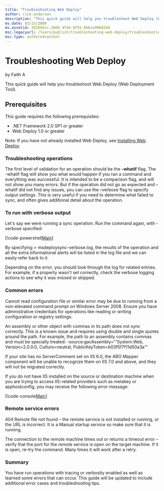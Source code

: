 ```yaml
---
title: "Troubleshooting Web Deploy"
author: rick-anderson
description: "This quick guide will help you troubleshoot Web Deploy (Web Deployment Tool). Prerequisites This guide requires the following prerequisites: .NET Framework 2..."
ms.date: 03/23/2008
ms.assetid: 3b569dcc-2860-4f9d-8f91-6b6ce9068248
msc.legacyurl: /learn/publish/troubleshooting-web-deploy/troubleshooting-web-deploy
msc.type: authoredcontent
---
```

Troubleshooting Web Deploy
====================
by Faith A

This quick guide will help you troubleshoot Web Deploy (Web Deployment Tool).

## Prerequisites

This guide requires the following prerequisites:

- .NET Framework 2.0 SP1 or greater
- Web Deploy 1.0 or greater

Note: If you have not already installed Web Deploy, see [Installing Web Deploy](../using-web-deploy/use-the-web-deployment-tool.md "Installing the Web Deploy").

### Troubleshooting operations

The first level of validation for an operation should be the **-whatif** flag. The -whatif flag will show you what would happen if you ran a command and everything was successful. It is intended to be a comparison flag, and will not show you many errors. But if the operation did not go as expected and –whatif did not find any issues, you can use the –verbose flag to specify output settings. This is very useful if you need to determine what failed to sync, and often gives additional detail about the operation.

### To run with verbose output

Let's say we were running a sync operation. Run the command again, with -verbose specified:

[!code-powershell[Main](troubleshooting-web-deploy/samples/sample1.ps1)]

By specifying &gt; msdeploysync-verbose.log, the results of the operation and all the extra informational alerts will be listed in the log file and we can easily refer back to it.

Depending on the error, you should look through the log for related entries. For example, if a property wasn't set correctly, check the verbose logging actions to see why it was missed or skipped.

### Common errors

Cannot read configuration file or similar error may be due to running from a non-elevated command prompt on Windows Server 2008. Ensure you have administrative credentials for operations like reading or writing configuration or registry settings.

An assembly or other object with commas in its path does not sync correctly. This is a known issue and requires using double and single quotes around the path. For example, the path to an assembly contains commas and must be specially treated: -source:gacAssembly="'System.Web, Version=2.0.0.0, Culture=neutral, PublicKeyToken=b03f5f7f11d50a3a'"

If your site has no ServerComment set on IIS 6.0, the ABO Mapper component will be unable to recognize them on IIS 7.0 and above, and they will not be migrated correctly.

If you do not have IIS installed on the source or destination machine when you are trying to access IIS-related providers such as metakey or apphostconfig, you may receive the following error message:

[!code-console[Main](troubleshooting-web-deploy/samples/sample2.cmd)]

### Remote service errors

404 Remote file not found – the remote service is not installed or running, or the URL is incorrect. It is a Manual startup service so make sure that it is running.

The connection to the remote machine times out or returns a timeout error – verify that the port for the remote service is open on the target machine. If it is open, re-try the command. Many times it will work after a retry.

### Summary

You have run operations with tracing or verbosity enabled as well as learned some errors that can occur. This guide will be updated to include additional error cases and troubleshooting tips.
